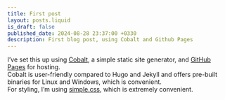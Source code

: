 ```yaml
---
title: First post
layout: posts.liquid
is_draft: false
published_date: 2024-08-28 23:37:00 +0330
description: First blog post, using Cobalt and Github Pages
---
```


I’ve set this up using [Cobalt](https://cobalt-org.github.io/), a simple static site generator, and [GitHub Pages](https://pages.github.com/) for hosting.  
Cobalt is user-friendly compared to Hugo and Jekyll and offers pre-built binaries for Linux and Windows, which is convenient.  
For styling, I’m using [simple.css](https://simplecss.org/), which is extremely convenient.